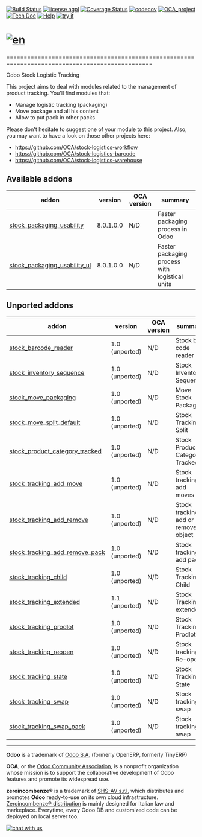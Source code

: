 [![Build Status](https://travis-ci.org/zeroincombenze/stock-logistics-tracking.svg?branch=8.0)](https://travis-ci.org/zeroincombenze/stock-logistics-tracking)
[![license agpl](https://img.shields.io/badge/licence-AGPL--3-blue.svg)](http://www.gnu.org/licenses/agpl-3.0.html)
[![Coverage Status](https://coveralls.io/repos/github/zeroincombenze/stock-logistics-tracking/badge.svg?branch=8.0)](https://coveralls.io/github/zeroincombenze/stock-logistics-tracking?branch=8.0)
[![codecov](https://codecov.io/gh/zeroincombenze/stock-logistics-tracking/branch/8.0/graph/badge.svg)](https://codecov.io/gh/zeroincombenze/stock-logistics-tracking/branch/8.0)
[![OCA_project](http://www.zeroincombenze.it/wp-content/uploads/ci-ct/prd/button-oca-8.svg)](https://github.com/OCA/stock-logistics-tracking/tree/8.0)
[![Tech Doc](http://www.zeroincombenze.it/wp-content/uploads/ci-ct/prd/button-docs-8.svg)](http://wiki.zeroincombenze.org/en/Odoo/8.0/dev)
[![Help](http://www.zeroincombenze.it/wp-content/uploads/ci-ct/prd/button-help-8.svg)](http://wiki.zeroincombenze.org/en/Odoo/8.0/man/LO)
[![try it](http://www.zeroincombenze.it/wp-content/uploads/ci-ct/prd/button-try-it-8.svg)](http://erp8.zeroincombenze.it)


[![en](http://www.shs-av.com/wp-content/en_US.png)](http://wiki.zeroincombenze.org/it/Odoo/7.0/man)
================================================================================================
================================================================================================

Odoo Stock Logistic Tracking

This project aims to deal with modules related to the management of product tracking. You'll find modules that:

 - Manage logistic tracking (packaging)
 - Move package and all his content
 - Allow to put pack in other packs

Please don't hesitate to suggest one of your module to this project. Also, you may want to have a look on those other projects here:

 - https://github.com/OCA/stock-logistics-workflow
 - https://github.com/OCA/stock-logistics-barcode
 - https://github.com/OCA/stock-logistics-warehouse

[//]: # (addons)


Available addons
----------------
addon | version | OCA version | summary
--- | --- | --- | ---
[stock_packaging_usability](stock_packaging_usability/) | 8.0.1.0.0 |  N/D  | Faster packaging process in Odoo
[stock_packaging_usability_ul](stock_packaging_usability_ul/) | 8.0.1.0.0 |  N/D  | Faster packaging process with logistical units


Unported addons
---------------
addon | version | OCA version | summary
--- | --- | --- | ---
[stock_barcode_reader](stock_barcode_reader/) | 1.0 (unported) |  N/D  | Stock bar code reader
[stock_inventory_sequence](stock_inventory_sequence/) | 1.0 (unported) |  N/D  | Stock Inventory Sequence
[stock_move_packaging](stock_move_packaging/) | 1.0 (unported) |  N/D  | Move Stock Packaging
[stock_move_split_default](stock_move_split_default/) | 1.0 (unported) |  N/D  | Stock Tracking Split
[stock_product_category_tracked](stock_product_category_tracked/) | 1.0 (unported) |  N/D  | Stock Product Category Tracked
[stock_tracking_add_move](stock_tracking_add_move/) | 1.0 (unported) |  N/D  | Stock tracking add moves
[stock_tracking_add_remove](stock_tracking_add_remove/) | 1.0 (unported) |  N/D  | Stock tracking add or remove object
[stock_tracking_add_remove_pack](stock_tracking_add_remove_pack/) | 1.0 (unported) |  N/D  | Stock tracking add packs
[stock_tracking_child](stock_tracking_child/) | 1.0 (unported) |  N/D  | Stock Tracking Child
[stock_tracking_extended](stock_tracking_extended/) | 1.1 (unported) |  N/D  | Stock Tracking extended
[stock_tracking_prodlot](stock_tracking_prodlot/) | 1.0 (unported) |  N/D  | Stock Tracking Prodlot
[stock_tracking_reopen](stock_tracking_reopen/) | 1.0 (unported) |  N/D  | Stock tracking Re-open
[stock_tracking_state](stock_tracking_state/) | 1.0 (unported) |  N/D  | Stock Tracking State
[stock_tracking_swap](stock_tracking_swap/) | 1.0 (unported) |  N/D  | Stock tracking swap
[stock_tracking_swap_pack](stock_tracking_swap_pack/) | 1.0 (unported) |  N/D  | Stock tracking swap

[//]: # (end addons)

[//]: # (copyright)

----

**Odoo** is a trademark of [Odoo S.A.](https://www.odoo.com/) (formerly OpenERP, formerly TinyERP)

**OCA**, or the [Odoo Community Association](http://odoo-community.org/), is a nonprofit organization whose
mission is to support the collaborative development of Odoo features and
promote its widespread use.

**zeroincombenze®** is a trademark of [SHS-AV s.r.l.](http://www.shs-av.com/)
which distributes and promotes **Odoo** ready-to-use on its own cloud infrastructure.
[Zeroincombenze® distribution](http://wiki.zeroincombenze.org/en/Odoo)
is mainly designed for Italian law and markeplace.
Everytime, every Odoo DB and customized code can be deployed on local server too.

[//]: # (end copyright)

[![chat with us](https://www.shs-av.com/wp-content/chat_with_us.gif)](https://tawk.to/85d4f6e06e68dd4e358797643fe5ee67540e408b)

